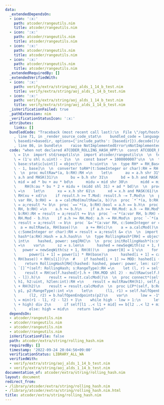 ```yaml
---
data:
  _extendedDependsOn:
  - icon: ':x:'
    path: atcoder/rangeutils.nim
    title: atcoder/rangeutils.nim
  - icon: ':x:'
    path: atcoder/rangeutils.nim
    title: atcoder/rangeutils.nim
  - icon: ':x:'
    path: atcoder/rangeutils.nim
    title: atcoder/rangeutils.nim
  - icon: ':x:'
    path: atcoder/rangeutils.nim
    title: atcoder/rangeutils.nim
  _extendedRequiredBy: []
  _extendedVerifiedWith:
  - icon: ':x:'
    path: verify/extra/string/aoj_alds_1_14_b_test.nim
    title: verify/extra/string/aoj_alds_1_14_b_test.nim
  - icon: ':x:'
    path: verify/extra/string/aoj_alds_1_14_b_test.nim
    title: verify/extra/string/aoj_alds_1_14_b_test.nim
  _isVerificationFailed: true
  _pathExtension: nim
  _verificationStatusIcon: ':x:'
  attributes:
    links: []
  bundledCode: "Traceback (most recent call last):\n  File \"/opt/hostedtoolcache/Python/3.10.7/x64/lib/python3.10/site-packages/onlinejudge_verify/documentation/build.py\"\
    , line 71, in _render_source_code_stat\n    bundled_code = language.bundle(stat.path,\
    \ basedir=basedir, options={'include_paths': [basedir]}).decode()\n  File \"/opt/hostedtoolcache/Python/3.10.7/x64/lib/python3.10/site-packages/onlinejudge_verify/languages/nim.py\"\
    , line 86, in bundle\n    raise NotImplementedError\nNotImplementedError\n"
  code: "when not declared ATCODER_ROLLING_HASH_HPP:\n  const ATCODER_ROLLING_HASH_HPP*\
    \ = 1\n  import std/sequtils\n  import atcoder/rangeutils\n  \n  template MASK*(n:static[int]):auto\
    \ = (1'u shl n.uint) - 1\n  \n  const base* = 1000000007'u\n  \n  type RH_Base*[Mod:static[uint],\
    \ base:static[uint]] = object\n    h:uint\n  \n  type RH* = RH_Base[(1'u shl 61)\
    \ - 1, base]\n  \n  converter toRH*(t:SomeInteger or char):RH = RH(h:t.uint)\n\
    \  \n  proc multRaw*(a, b:RH):RH =\n    let\n      au = a.h shr 31\n      ad =\
    \ a.h and MASK(31)\n      bu = b.h shr 31\n      bd = b.h and MASK(31)\n     \
    \ mid = ad * bu + au * bd\n      midu = mid shr 30\n      midd = mid and MASK(30)\n\
    \    RH(h:au * bu * 2 + midu + (midd shl 31) + ad * bd)\n  \n  proc calcMod*[T:RH](x:T):T\
    \ =\n    let\n      xu = x.h shr 61\n      xd = x.h and MASK(61)\n    result =\
    \ RH(xu + xd)\n    if result.h >= T.Mod: result.h -= T.Mod\n  \n  proc `*=`*(a:\
    \ var RH, b:RH) =  a = calcMod(multRaw(a, b))\n  proc `*`*(a, b:RH):RH = result\
    \ = a;result *= b\n  proc `==`*(a, b:RH):bool = a.h == b.h\n  proc `+=`*(a:var\
    \ RH, b:RH) =\n    a.h += b.h\n    if a.h >= RH.Mod: a.h -= RH.Mod\n  proc `+`*(a,\
    \ b:RH):RH = result = a;result += b\n  proc `-=`*(a:var RH, b:RH) =\n    a.h +=\
    \ RH.Mod - b.h\n    if a.h >= RH.Mod: a.h -= RH.Mod\n  proc `-`*(a, b:RH):RH =\
    \ result = a;result -= b\n  proc `&=`*(a:var RH, c:SomeInteger or char) =\n  \
    \  a = multRaw(a, RH(base))\n    a += RH(c)\n    a = a.calcMod()\n  proc `&`*(a:RH,\
    \ c:SomeInteger or char):RH = result = a;result &= c\n  \n  import hashes\n  proc\
    \ hash*(a:RH):Hash = a.h.hash\n  \n  type RollingHash*[RH] = object\n    len*:\
    \ int\n    hashed, power: seq[RH]\n  \n  proc initRollingHash*(s:string):auto\
    \ =\n    var\n      sz = s.len\n      hashed = newSeqWith(sz + 1, RH(0))\n   \
    \   power = newSeqWith(sz + 1, RH(0))\n    power[0] = 1'u\n    for i in 0..<sz:\n\
    \      power[i + 1] = power[i] * RH(base)\n      hashed[i + 1] = calcMod(multRaw(hashed[i],\
    \ RH(base)) + RH(s[i]))\n  #    if hashed[i + 1] >= MOD: hashed[i + 1] -= MOD\n\
    \    return RollingHash[RH](hashed: hashed, power: power, len: sz)\n  \n  proc\
    \ `[]`*(self: RollingHash; s:RangeType):RH =\n    let (l, r) = self.halfOpenEndpoints(s)\n\
    \    result = RH(self.hashed[r].h + (RH.MOD shl 2) - multRaw(self.hashed[l], self.power[r\
    \ - l]).h)\n    result = result.calcMod()\n  \n  proc connect*(self: RollingHash;\
    \ h1, h2:uint, h2len:int):RH =\n    result = multRaw(RH(h1), self.power[h2len])\
    \ + RH(h2)\n    result = result.calcMod\n  \n  proc LCP*(self, b:RollingHash;\
    \ p1, p2:RangeType):int =\n    let\n      (l1, r1) = self.halfOpenEndpoints(p1)\n\
    \      (l2, r2) = b.halfOpenEndpoints(p2)\n    var\n      low = -1\n      high\
    \ = min(r1 - l1, r2 - l2) + 1\n    while high - low > 1:\n      let mid = (low\
    \ + high) div 2\n      if self[l1 ..< l1 + mid] == b[l2 ..< l2 + mid]: low = mid\n\
    \      else: high = mid\n    return low\n"
  dependsOn:
  - atcoder/rangeutils.nim
  - atcoder/rangeutils.nim
  - atcoder/rangeutils.nim
  - atcoder/rangeutils.nim
  isVerificationFile: false
  path: atcoder/extra/string/rolling_hash.nim
  requiredBy: []
  timestamp: '2022-09-24 20:04:56+09:00'
  verificationStatus: LIBRARY_ALL_WA
  verifiedWith:
  - verify/extra/string/aoj_alds_1_14_b_test.nim
  - verify/extra/string/aoj_alds_1_14_b_test.nim
documentation_of: atcoder/extra/string/rolling_hash.nim
layout: document
redirect_from:
- /library/atcoder/extra/string/rolling_hash.nim
- /library/atcoder/extra/string/rolling_hash.nim.html
title: atcoder/extra/string/rolling_hash.nim
---
```

